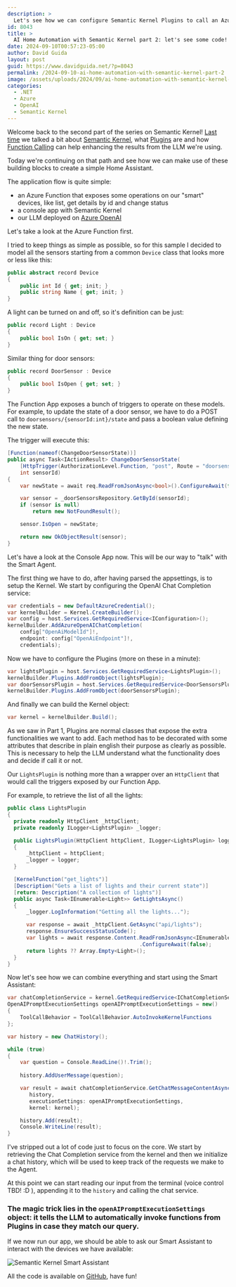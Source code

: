 ```yaml
---
description: > 
  Let's see how we can configure Semantic Kernel Plugins to call an Azure Function and build our AI-powered Home Automation Assistant!
id: 8043
title: >
  AI Home Automation with Semantic Kernel part 2: let's see some code!
date: 2024-09-10T00:57:23-05:00
author: David Guida
layout: post
guid: https://www.davidguida.net/?p=8043
permalink: /2024-09-10-ai-home-automation-with-semantic-kernel-part-2
image: /assets/uploads/2024/09/ai-home-automation-with-semantic-kernel-part-2.jpg
categories:  
  - .NET
  - Azure
  - OpenAI
  - Semantic Kernel
---
```


Welcome back to the second part of the series on Semantic Kernel! [Last time](/2024-08-21-ai-home-automation-with-semantic-kernel-part-1) we talked a bit about [Semantic Kernel](https://learn.microsoft.com/en-us/semantic-kernel/overview/), what [Plugins](https://learn.microsoft.com/en-us/dotnet/api/microsoft.semantickernel.plugins.core?view=semantic-kernel-dotnet) are and how [Function Calling](https://platform.openai.com/docs/guides/function-calling) can help enhancing the results from the LLM we're using.

Today we're continuing on that path and see how we can make use of these building blocks to create a simple Home Assistant.

The application flow is quite simple:
- an Azure Function that exposes some operations on our "smart" devices, like list, get details by id and change status
- a console app with Semantic Kernel
- our LLM deployed on [Azure OpenAI](https://azure.microsoft.com/en-us/products/ai-services/openai-service?msockid=2d09750a8ceb665a3a6a615d8dd06754)

Let's take a look at the Azure Function first.

I tried to keep things as simple as possible, so for this sample I decided to model all the sensors starting from a common `Device` class that looks more or less like this:

```csharp
public abstract record Device
{
    public int Id { get; init; }
    public string Name { get; init; }
}
```

A light can be turned on and off, so it's definition can be just:
```csharp
public record Light : Device
{
    public bool IsOn { get; set; }
}
```

Similar thing for door sensors:
```csharp
public record DoorSensor : Device
{
    public bool IsOpen { get; set; }
}
```

The Function App exposes a bunch of triggers to operate on these models. For example, to update the state of a door sensor, we have to do a POST call to `doorsensors/{sensorId:int}/state` and pass a boolean value defining the new state. 

The trigger will execute this:
```csharp
[Function(nameof(ChangeDoorSensorState))]
public async Task<IActionResult> ChangeDoorSensorState(
    [HttpTrigger(AuthorizationLevel.Function, "post", Route = "doorsensors/{sensorId:int}/state")] HttpRequestData req, 
    int sensorId)
{
    var newState = await req.ReadFromJsonAsync<bool>().ConfigureAwait(false);

    var sensor = _doorSensorsRepository.GetById(sensorId);
    if (sensor is null)
        return new NotFoundResult();

    sensor.IsOpen = newState;

    return new OkObjectResult(sensor);
}
```

Let's have a look at the Console App now. This will be our way to "talk" with the Smart Agent.

The first thing we have to do, after having parsed the appsettings, is to setup the Kernel. 
We start by configuring the OpenAI Chat Completion service:

```csharp
var credentials = new DefaultAzureCredential();
var kernelBuilder = Kernel.CreateBuilder();
var config = host.Services.GetRequiredService<IConfiguration>();
kernelBuilder.AddAzureOpenAIChatCompletion(
    config["OpenAiModelId"]!,
    endpoint: config["OpenAiEndpoint"]!,
    credentials);
```

Now we have to configure the Plugins (more on these in a minute):
```csharp
var lightsPlugin = host.Services.GetRequiredService<LightsPlugin>();
kernelBuilder.Plugins.AddFromObject(lightsPlugin);
var doorSensorsPlugin = host.Services.GetRequiredService<DoorSensorsPlugin>();
kernelBuilder.Plugins.AddFromObject(doorSensorsPlugin);
```

And finally we can build the Kernel object:
```csharp
var kernel = kernelBuilder.Build();
```

As we saw in Part 1, Plugins are normal classes that expose the extra functionalities we want to add. Each method has to be decorated with some attributes that describe in plain english their purpose as clearly as possible. This is necessary to help the LLM understand what the functionality does and decide if call it or not.

Our `LightsPlugin` is nothing more than a wrapper over an `HttpClient` that would call the triggers exposed by our Function App.

For example, to retrieve the list of all the lights:

```csharp
public class LightsPlugin
{
  private readonly HttpClient _httpClient;
  private readonly ILogger<LightsPlugin> _logger;

  public LightsPlugin(HttpClient httpClient, ILogger<LightsPlugin> logger)
  {
      _httpClient = httpClient;
      _logger = logger;
  }

  [KernelFunction("get_lights")]
  [Description("Gets a list of lights and their current state")]
  [return: Description("A collection of lights")]
  public async Task<IEnumerable<Light>> GetLightsAsync()
  {
      _logger.LogInformation("Getting all the lights...");

      var response = await _httpClient.GetAsync("api/lights");
      response.EnsureSuccessStatusCode();
      var lights = await response.Content.ReadFromJsonAsync<IEnumerable<Light>>()
                                          .ConfigureAwait(false);
      return lights ?? Array.Empty<Light>();
  }
}
```

Now let's see how we can combine everything and start using the Smart Assistant:

```csharp
var chatCompletionService = kernel.GetRequiredService<IChatCompletionService>();
OpenAIPromptExecutionSettings openAIPromptExecutionSettings = new()
{
    ToolCallBehavior = ToolCallBehavior.AutoInvokeKernelFunctions
};

var history = new ChatHistory();

while (true)
{
    var question = Console.ReadLine()!.Trim();
   
    history.AddUserMessage(question);

    var result = await chatCompletionService.GetChatMessageContentAsync(
       history,
       executionSettings: openAIPromptExecutionSettings,
       kernel: kernel);

    history.Add(result);
    Console.WriteLine(result);
}
```

I've stripped out a lot of code just to focus on the core. We start by retrieving the Chat Completion service from the kernel and then we initialize a chat history, which will be used to keep track of the requests we make to the Agent.

At this point we can start reading our input from the terminal (voice control TBD! :D ), appending it to the `history` and calling the chat service.

### The magic trick lies in the `openAIPromptExecutionSettings` object: it tells the LLM to automatically invoke functions from Plugins in case they match our query.

If we now run our app, we should be able to ask our Smart Assistant to interact with the devices we have available:

![Semantic Kernel Smart Assistant](/assets/uploads/2024/09/semantic-kernel-plugins.jpg)

All the code is available on [GitHub](https://github.com/mizrael/SmartAssistant), have fun!